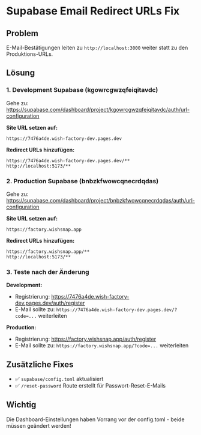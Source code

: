# Supabase Email Redirect URLs Fix

## Problem

E-Mail-Bestätigungen leiten zu `http://localhost:3000` weiter statt zu den Produktions-URLs.

## Lösung

### 1. Development Supabase (kgowrcgwzqfeiqitavdc)

Gehe zu: https://supabase.com/dashboard/project/kgowrcgwzqfeiqitavdc/auth/url-configuration

**Site URL setzen auf:**

```
https://7476a4de.wish-factory-dev.pages.dev
```

**Redirect URLs hinzufügen:**

```
https://7476a4de.wish-factory-dev.pages.dev/**
http://localhost:5173/**
```

### 2. Production Supabase (bnbzkfwowcqnecrdqdas)

Gehe zu: https://supabase.com/dashboard/project/bnbzkfwowcqnecrdqdas/auth/url-configuration

**Site URL setzen auf:**

```
https://factory.wishsnap.app
```

**Redirect URLs hinzufügen:**

```
https://factory.wishsnap.app/**
http://localhost:5173/**
```

### 3. Teste nach der Änderung

**Development:**

- Registrierung: https://7476a4de.wish-factory-dev.pages.dev/auth/register
- E-Mail sollte zu: `https://7476a4de.wish-factory-dev.pages.dev/?code=...` weiterleiten

**Production:**

- Registrierung: https://factory.wishsnap.app/auth/register
- E-Mail sollte zu: `https://factory.wishsnap.app/?code=...` weiterleiten

## Zusätzliche Fixes

- ✅ `supabase/config.toml` aktualisiert
- ✅ `/reset-password` Route erstellt für Passwort-Reset-E-Mails

## Wichtig

Die Dashboard-Einstellungen haben Vorrang vor der config.toml - beide müssen geändert werden!
